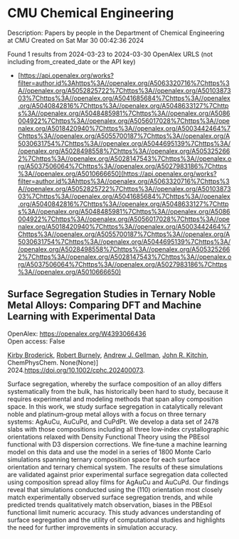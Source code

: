 # CMU Chemical Engineering
Description: Papers by people in the Department of Chemical Engineering at CMU
Created on Sat Mar 30 00:42:36 2024

Found 1 results from 2024-03-23 to 2024-03-30
OpenAlex URLS (not including from_created_date or the API key)
- [https://api.openalex.org/works?filter=author.id%3Ahttps%3A//openalex.org/A5063320716%7Chttps%3A//openalex.org/A5052825722%7Chttps%3A//openalex.org/A5010387303%7Chttps%3A//openalex.org/A5041685684%7Chttps%3A//openalex.org/A5040842816%7Chttps%3A//openalex.org/A5048633127%7Chttps%3A//openalex.org/A5048485981%7Chttps%3A//openalex.org/A5086004922%7Chttps%3A//openalex.org/A5056017028%7Chttps%3A//openalex.org/A5018420940%7Chttps%3A//openalex.org/A5003442464%7Chttps%3A//openalex.org/A5055700187%7Chttps%3A//openalex.org/A5030631754%7Chttps%3A//openalex.org/A5044695139%7Chttps%3A//openalex.org/A5028498558%7Chttps%3A//openalex.org/A5053252662%7Chttps%3A//openalex.org/A5028147543%7Chttps%3A//openalex.org/A5037506064%7Chttps%3A//openalex.org/A5027983186%7Chttps%3A//openalex.org/A5010666650](https://api.openalex.org/works?filter=author.id%3Ahttps%3A//openalex.org/A5063320716%7Chttps%3A//openalex.org/A5052825722%7Chttps%3A//openalex.org/A5010387303%7Chttps%3A//openalex.org/A5041685684%7Chttps%3A//openalex.org/A5040842816%7Chttps%3A//openalex.org/A5048633127%7Chttps%3A//openalex.org/A5048485981%7Chttps%3A//openalex.org/A5086004922%7Chttps%3A//openalex.org/A5056017028%7Chttps%3A//openalex.org/A5018420940%7Chttps%3A//openalex.org/A5003442464%7Chttps%3A//openalex.org/A5055700187%7Chttps%3A//openalex.org/A5030631754%7Chttps%3A//openalex.org/A5044695139%7Chttps%3A//openalex.org/A5028498558%7Chttps%3A//openalex.org/A5053252662%7Chttps%3A//openalex.org/A5028147543%7Chttps%3A//openalex.org/A5037506064%7Chttps%3A//openalex.org/A5027983186%7Chttps%3A//openalex.org/A5010666650)

## Surface Segregation Studies in Ternary Noble Metal Alloys: Comparing DFT and Machine Learning with Experimental Data   

OpenAlex: https://openalex.org/W4393066436    
Open access: False
    
[Kirby Broderick](https://openalex.org/A5088846020), [Robert Burnely](https://openalex.org/A5094217836), [Andrew J. Gellman](https://openalex.org/A5040842816), [John R. Kitchin](https://openalex.org/A5003442464), ChemPhysChem. None(None)] 2024.https://doi.org/10.1002/cphc.202400073.
    
Surface segregation, whereby the surface composition of an alloy differs systematically from the bulk, has historically been hard to study, because it requires experimental and modeling methods that span alloy composition space. In this work, we study surface segregation in catalytically relevant noble and platinum‐group metal alloys with a focus on three ternary systems: AgAuCu, AuCuPd, and CuPdPt. We develop a data set of 2478 slabs with those compositions including all three low‐index crystallographic orientations relaxed with Density Functional Theory using the PBEsol functional with D3 dispersion corrections. We fine‐tune a machine learning model on this data and use the model in a series of 1800 Monte Carlo simulations spanning ternary composition space for each surface orientation and ternary chemical system. The results of these simulations are validated against prior experimental surface segregation data collected using composition spread alloy films for AgAuCu and AuCuPd. Our findings reveal that simulations conducted using the (110) orientation most closely match experimentally observed surface segregation trends, and while predicted trends qualitatively match observation, biases in the PBEsol functional limit numeric accuracy. This study advances understanding of surface segregation and the utility of computational studies and highlights the need for further improvements in simulation accuracy.    

    

